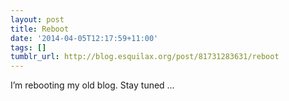 ```yaml
---
layout: post
title: Reboot
date: '2014-04-05T12:17:59+11:00'
tags: []
tumblr_url: http://blog.esquilax.org/post/81731283631/reboot
---
```

I’m rebooting my old blog.
Stay tuned …

